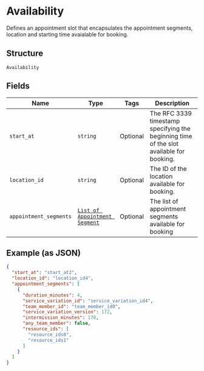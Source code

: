 
# Availability

Defines an appointment slot that encapsulates the appointment segments, location and  starting time avaialable for booking.

## Structure

`Availability`

## Fields

| Name | Type | Tags | Description |
|  --- | --- | --- | --- |
| `start_at` | `string` | Optional | The RFC 3339 timestamp specifying the beginning time of the slot available for booking. |
| `location_id` | `string` | Optional | The ID of the location available for booking. |
| `appointment_segments` | [`List of Appointment Segment`](/doc/models/appointment-segment.md) | Optional | The list of appointment segments available for booking |

## Example (as JSON)

```json
{
  "start_at": "start_at2",
  "location_id": "location_id4",
  "appointment_segments": [
    {
      "duration_minutes": 4,
      "service_variation_id": "service_variation_id4",
      "team_member_id": "team_member_id0",
      "service_variation_version": 172,
      "intermission_minutes": 178,
      "any_team_member": false,
      "resource_ids": [
        "resource_ids0",
        "resource_ids1"
      ]
    }
  ]
}
```

